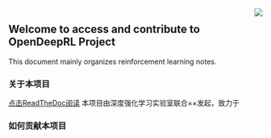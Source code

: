 <img align="right" src="https://github-readme-stats.vercel.app/api?username=neurondance&show_icons=true&icon_color=CE1D2D&text_color=718096&bg_color=ffffff&hide_title=true" /> 


## Welcome to access and contribute to **OpenDeepRL** Project
This document mainly organizes reinforcement learning notes.


### 关于本项目
[点击ReadTheDoc阅读](https://opendeeprl.readthedocs.io/zh_CN/latest/index.html) 
本项目由深度强化学习实验室联合××发起，致力于
### 如何贡献本项目
### 
